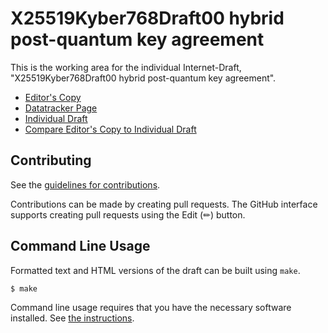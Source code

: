 # X25519Kyber768Draft00 hybrid post-quantum key agreement

This is the working area for the individual Internet-Draft, "X25519Kyber768Draft00 hybrid post-quantum key agreement".

* [Editor's Copy](https://bwesterb.github.io/draft-westerbaan-tls-xyber768d00/#go.draft-tls-westerbaan-xyber768d00.html)
* [Datatracker Page](https://datatracker.ietf.org/doc/draft-tls-westerbaan-xyber768d00)
* [Individual Draft](https://datatracker.ietf.org/doc/html/draft-tls-westerbaan-xyber768d00)
* [Compare Editor's Copy to Individual Draft](https://bwesterb.github.io/draft-westerbaan-tls-xyber768d00/#go.draft-tls-westerbaan-xyber768d00.diff)


## Contributing

See the
[guidelines for contributions](https://github.com/bwesterb/draft-westerbaan-tls-xyber768d00/blob/main/CONTRIBUTING.md).

Contributions can be made by creating pull requests.
The GitHub interface supports creating pull requests using the Edit (✏) button.


## Command Line Usage

Formatted text and HTML versions of the draft can be built using `make`.

```sh
$ make
```

Command line usage requires that you have the necessary software installed.  See
[the instructions](https://github.com/martinthomson/i-d-template/blob/main/doc/SETUP.md).

